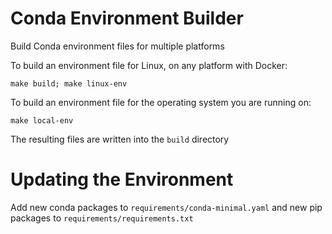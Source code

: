 # Conda Environment Builder

Build Conda environment files for multiple platforms

To build an environment file for Linux, on any platform with Docker: 

    make build; make linux-env
    
To build an environment file for the operating system you are running on: 

    
    make local-env
    
    
The resulting files are written into the ``build`` directory


# Updating the Environment

Add new conda packages to ``requirements/conda-minimal.yaml`` and new pip packages
to ``requirements/requirements.txt``